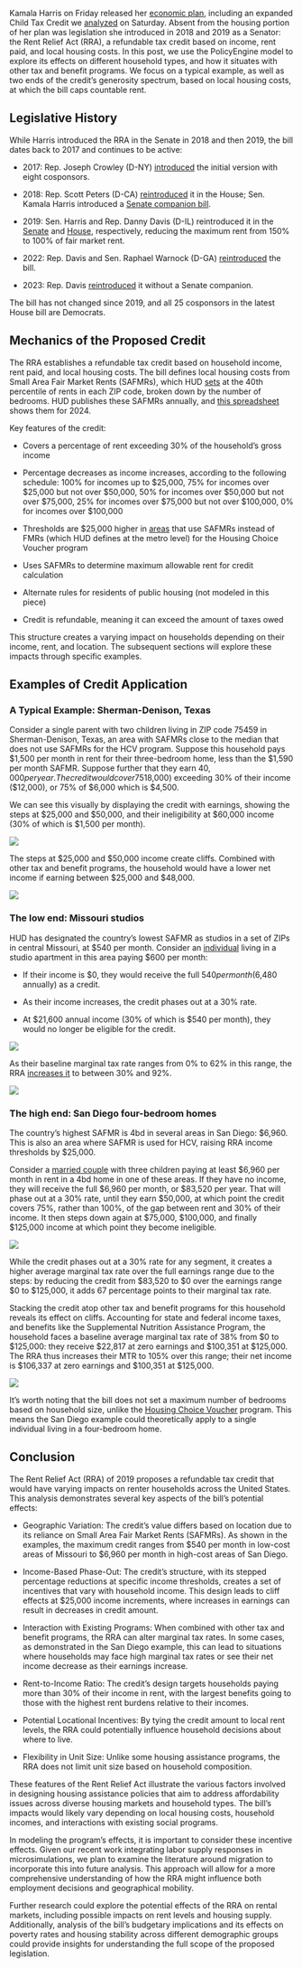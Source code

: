 Kamala Harris on Friday released her [economic plan](https://mailchi.mp/press.kamalaharris.com/vice-president-harris-lays-out-agenda-to-lower-costs-for-american-families), including an expanded Child Tax Credit we [analyzed](https://policyengine.org/us/research/harris-ctc) on Saturday. Absent from the housing portion of her plan was legislation she introduced in 2018 and 2019 as a Senator: the Rent Relief Act (RRA), a refundable tax credit based on income, rent paid, and local housing costs. In this post, we use the PolicyEngine model to explore its effects on different household types, and how it situates with other tax and benefit programs. We focus on a typical example, as well as two ends of the credit’s generosity spectrum, based on local housing costs, at which the bill caps countable rent.

## Legislative History

While Harris introduced the RRA in the Senate in 2018 and then 2019, the bill dates back to 2017 and continues to be active:

* 2017: Rep. Joseph Crowley (D-NY) [introduced](https://www.congress.gov/bill/115th-congress/house-bill/3670/) the initial version with eight cosponsors.

* 2018: Rep. Scott Peters (D-CA) [reintroduced](https://www.congress.gov/bill/115th-congress/house-bill/6671) it in the House; Sen. Kamala Harris introduced a [Senate companion bill](https://www.congress.gov/bill/115th-congress/senate-bill/3250).

* 2019: Sen. Harris and Rep. Danny Davis (D-IL) reintroduced it in the [Senate](https://www.congress.gov/bill/116th-congress/senate-bill/1106) and [House](https://www.congress.gov/bill/116th-congress/house-bill/2169), respectively, reducing the maximum rent from 150% to 100% of fair market rent.

* 2022: Rep. Davis and Sen. Raphael Warnock (D-GA) [reintroduced](https://www.congress.gov/bill/117th-congress/senate-bill/4728?q=%7B%22search%22%3A%22%5C%22rent+relief+act%5C%22%22%7D&s=4&r=3) the bill.

* 2023: Rep. Davis [reintroduced](https://www.congress.gov/bill/118th-congress/house-bill/6721) it without a Senate companion.

The bill has not changed since 2019, and all 25 cosponsors in the latest House bill are Democrats.

## Mechanics of the Proposed Credit

The RRA establishes a refundable tax credit based on household income, rent paid, and local housing costs. The bill defines local housing costs from Small Area Fair Market Rents (SAFMRs), which HUD [sets](https://www.huduser.gov/portal/datasets/fmr/fmrs/FY2024_code/2024summary_sa.odn) at the 40th percentile of rents in each ZIP code, broken down by the number of bedrooms. HUD publishes these SAFMRs annually, and [this spreadsheet](https://docs.google.com/spreadsheets/d/1tH3NQXmLisDgxjl0WUbnQvS05OskAKI27Lk1gIOsfA4/edit?usp=sharing) shows them for 2024.

Key features of the credit:

* Covers a percentage of rent exceeding 30% of the household’s gross income

* Percentage decreases as income increases, according to the following schedule: 100% for incomes up to $25,000, 75% for incomes over $25,000 but not over $50,000, 50% for incomes over $50,000 but not over $75,000, 25% for incomes over $75,000 but not over $100,000, 0% for incomes over $100,000

* Thresholds are $25,000 higher in [areas](https://www.hud.gov/program_offices/public_indian_housing/programs/hcv/safmr) that use SAFMRs instead of FMRs (which HUD defines at the metro level) for the Housing Choice Voucher program

* Uses SAFMRs to determine maximum allowable rent for credit calculation

* Alternate rules for residents of public housing (not modeled in this piece)

* Credit is refundable, meaning it can exceed the amount of taxes owed

This structure creates a varying impact on households depending on their income, rent, and location. The subsequent sections will explore these impacts through specific examples.

## Examples of Credit Application

### A Typical Example: Sherman-Denison, Texas

Consider a single parent with two children living in ZIP code 75459 in Sherman-Denison, Texas, an area with SAFMRs close to the median that does not use SAFMRs for the HCV program. Suppose this household pays $1,500 per month in rent for their three-bedroom home, less than the $1,590 per month SAFMR. Suppose further that they earn $40,000 per year. The credit would cover 75% of the difference between their rent ($18,000) exceeding 30% of their income ($12,000), or 75% of $6,000 which is $4,500.

We can see this visually by displaying the credit with earnings, showing the steps at $25,000 and $50,000, and their ineligibility at $60,000 income (30% of which is $1,500 per month).

![](https://cdn-images-1.medium.com/max/3036/0*_bG50g06m6fg3p2c)

The steps at $25,000 and $50,000 income create cliffs. Combined with other tax and benefit programs, the household would have a lower net income if earning between $25,000 and $48,000.

![](https://cdn-images-1.medium.com/max/3200/0*EPuCVy97aGQvFyUk)

### The low end: Missouri studios

HUD has designated the country’s lowest SAFMR as studios in a set of ZIPs in central Missouri, at $540 per month. Consider an [individual](https://policyengine.org/us/household?focus=householdOutput.earnings&household=46651&region=us&timePeriod=2024&baseline=2&reform=63509) living in a studio apartment in this area paying $600 per month:

* If their income is $0, they would receive the full $540 per month ($6,480 annually) as a credit.

* As their income increases, the credit phases out at a 30% rate.

* At $21,600 annual income (30% of which is $540 per month), they would no longer be eligible for the credit.

![](https://cdn-images-1.medium.com/max/3128/0*aWj1gSnt06wvXQAS)

As their baseline marginal tax rate ranges from 0% to 62% in this range, the RRA [increases it](https://policyengine.org/us/household?focus=householdOutput.mtr&household=46651&region=us&timePeriod=2024&baseline=2&reform=63509) to between 30% and 92%.

![](https://cdn-images-1.medium.com/max/3044/0*TVnDJ119xe338vNK)

### The high end: San Diego four-bedroom homes

The country’s highest SAFMR is 4bd in several areas in San Diego: $6,960. This is also an area where SAFMR is used for HCV, raising RRA income thresholds by $25,000.

Consider a [married couple](https://policyengine.org/us/household?focus=householdOutput.earnings&household=46575&region=us&timePeriod=2024&baseline=2&reform=63509) with three children paying at least $6,960 per month in rent in a 4bd home in one of these areas. If they have no income, they will receive the full $6,960 per month, or $83,520 per year. That will phase out at a 30% rate, until they earn $50,000, at which point the credit covers 75%, rather than 100%, of the gap between rent and 30% of their income. It then steps down again at $75,000, $100,000, and finally $125,000 income at which point they become ineligible.

![](https://cdn-images-1.medium.com/max/3100/0*IUCRsmREyRmi5cj-)

While the credit phases out at a 30% rate for any segment, it creates a higher average marginal tax rate over the full earnings range due to the steps: by reducing the credit from $83,520 to $0 over the earnings range $0 to $125,000, it adds 67 percentage points to their marginal tax rate.

Stacking the credit atop other tax and benefit programs for this household reveals its effect on cliffs. Accounting for state and federal income taxes, and benefits like the Supplemental Nutrition Assistance Program, the household faces a baseline average marginal tax rate of 38% from $0 to $125,000: they receive $22,817 at zero earnings and $100,351 at $125,000. The RRA thus increases their MTR to 105% over this range; their net income is $106,337 at zero earnings and $100,351 at $125,000.

![](https://cdn-images-1.medium.com/max/3136/0*laJ8B-XezYYRjNIA)

It’s worth noting that the bill does not set a maximum number of bedrooms based on household size, unlike the [Housing Choice Voucher](https://www.hud.gov/sites/dfiles/PIH/documents/HCV_Guidebook_Calculating_Rent_and_HAP_Payments.pdf#page=7) program. This means the San Diego example could theoretically apply to a single individual living in a four-bedroom home.

## Conclusion

The Rent Relief Act (RRA) of 2019 proposes a refundable tax credit that would have varying impacts on renter households across the United States. This analysis demonstrates several key aspects of the bill’s potential effects:

* Geographic Variation: The credit’s value differs based on location due to its reliance on Small Area Fair Market Rents (SAFMRs). As shown in the examples, the maximum credit ranges from $540 per month in low-cost areas of Missouri to $6,960 per month in high-cost areas of San Diego.

* Income-Based Phase-Out: The credit’s structure, with its stepped percentage reductions at specific income thresholds, creates a set of incentives that vary with household income. This design leads to cliff effects at $25,000 income increments, where increases in earnings can result in decreases in credit amount.

* Interaction with Existing Programs: When combined with other tax and benefit programs, the RRA can alter marginal tax rates. In some cases, as demonstrated in the San Diego example, this can lead to situations where households may face high marginal tax rates or see their net income decrease as their earnings increase.

* Rent-to-Income Ratio: The credit’s design targets households paying more than 30% of their income in rent, with the largest benefits going to those with the highest rent burdens relative to their incomes.

* Potential Locational Incentives: By tying the credit amount to local rent levels, the RRA could potentially influence household decisions about where to live.

* Flexibility in Unit Size: Unlike some housing assistance programs, the RRA does not limit unit size based on household composition.

These features of the Rent Relief Act illustrate the various factors involved in designing housing assistance policies that aim to address affordability issues across diverse housing markets and household types. The bill’s impacts would likely vary depending on local housing costs, household incomes, and interactions with existing social programs.

In modeling the program’s effects, it is important to consider these incentive effects. Given our recent work integrating labor supply responses in microsimulations, we plan to examine the literature around migration to incorporate this into future analysis. This approach will allow for a more comprehensive understanding of how the RRA might influence both employment decisions and geographical mobility.

Further research could explore the potential effects of the RRA on rental markets, including possible impacts on rent levels and housing supply. Additionally, analysis of the bill’s budgetary implications and its effects on poverty rates and housing stability across different demographic groups could provide insights for understanding the full scope of the proposed legislation.